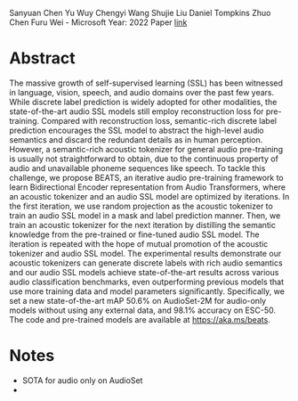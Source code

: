 Sanyuan Chen Yu Wuy Chengyi Wang Shujie Liu Daniel Tompkins
Zhuo Chen Furu Wei - Microsoft
Year: 2022
Paper [link](https://paperswithcode.com/paper/beats-audio-pre-training-with-acoustic)

# Abstract
The massive growth of self-supervised learning (SSL) has been witnessed in
language, vision, speech, and audio domains over the past few years. While
discrete label prediction is widely adopted for other modalities, the state-of-the-art
audio SSL models still employ reconstruction loss for pre-training. Compared with
reconstruction loss, semantic-rich discrete label prediction encourages the SSL
model to abstract the high-level audio semantics and discard the redundant details
as in human perception. However, a semantic-rich acoustic tokenizer for general
audio pre-training is usually not straightforward to obtain, due to the continuous
property of audio and unavailable phoneme sequences like speech. To tackle this
challenge, we propose BEATS, an iterative audio pre-training framework to learn
Bidirectional Encoder representation from Audio Transformers, where an acoustic
tokenizer and an audio SSL model are optimized by iterations. In the first iteration,
we use random projection as the acoustic tokenizer to train an audio SSL model
in a mask and label prediction manner. Then, we train an acoustic tokenizer for
the next iteration by distilling the semantic knowledge from the pre-trained or
fine-tuned audio SSL model. The iteration is repeated with the hope of mutual
promotion of the acoustic tokenizer and audio SSL model. The experimental
results demonstrate our acoustic tokenizers can generate discrete labels with rich
audio semantics and our audio SSL models achieve state-of-the-art results across
various audio classification benchmarks, even outperforming previous models that
use more training data and model parameters significantly. Specifically, we set a
new state-of-the-art mAP 50.6% on AudioSet-2M for audio-only models without
using any external data, and 98.1% accuracy on ESC-50. The code and pre-trained
models are available at https://aka.ms/beats.

# Notes
- SOTA for audio only on AudioSet
- 